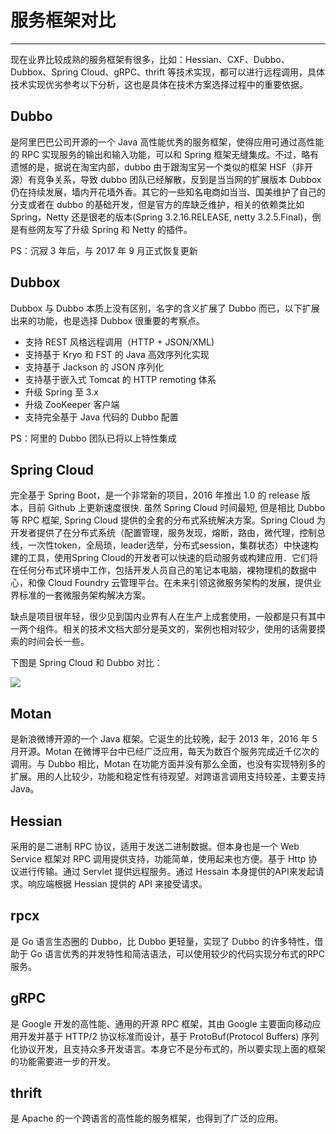 # 服务框架对比

---

现在业界比较成熟的服务框架有很多，比如：Hessian、CXF、Dubbo、Dubbox、Spring Cloud、gRPC、thrift 等技术实现，都可以进行远程调用，具体技术实现优劣参考以下分析，这也是具体在技术方案选择过程中的重要依据。

## Dubbo

是阿里巴巴公司开源的一个 Java 高性能优秀的服务框架，使得应用可通过高性能的 RPC 实现服务的输出和输入功能，可以和 Spring 框架无缝集成。不过，略有遗憾的是，据说在淘宝内部，dubbo 由于跟淘宝另一个类似的框架 HSF（非开源）有竞争关系，导致 dubbo 团队已经解散，反到是当当网的扩展版本 Dubbox 仍在持续发展，墙内开花墙外香。其它的一些知名电商如当当、国美维护了自己的分支或者在 dubbo 的基础开发，但是官方的库缺乏维护，相关的依赖类比如 Spring，Netty 还是很老的版本\(Spring 3.2.16.RELEASE, netty 3.2.5.Final\)，倒是有些网友写了升级 Spring 和 Netty 的插件。

PS：沉寂 3 年后，与 2017 年 9 月正式恢复更新

## Dubbox 

Dubbox 与 Dubbo 本质上没有区别，名字的含义扩展了 Dubbo 而已，以下扩展出来的功能，也是选择 Dubbox 很重要的考察点。

* 支持 REST 风格远程调用（HTTP + JSON/XML\)
* 支持基于 Kryo 和 FST 的 Java 高效序列化实现
* 支持基于 Jackson 的 JSON 序列化
* 支持基于嵌入式 Tomcat 的 HTTP remoting 体系
* 升级 Spring 至 3.x
* 升级 ZooKeeper 客户端
* 支持完全基于 Java 代码的 Dubbo 配置

PS：阿里的 Dubbo 团队已将以上特性集成

## Spring Cloud

完全基于 Spring Boot，是一个非常新的项目，2016 年推出 1.0 的 release 版本，目前 Github 上更新速度很快. 虽然 Spring Cloud 时间最短, 但是相比 Dubbo 等 RPC 框架, Spring Cloud 提供的全套的分布式系统解决方案。Spring Cloud 为开发者提供了在分布式系统（配置管理，服务发现，熔断，路由，微代理，控制总线，一次性token，全局琐，leader选举，分布式session，集群状态）中快速构建的工具，使用Spring Cloud的开发者可以快速的启动服务或构建应用．它们将在任何分布式环境中工作，包括开发人员自己的笔记本电脑，裸物理机的数据中心，和像 Cloud Foundry 云管理平台。在未来引领这微服务架构的发展，提供业界标准的一套微服务架构解决方案。

缺点是项目很年轻，很少见到国内业界有人在生产上成套使用，一般都是只有其中一两个组件。相关的技术文档大部分是英文的，案例也相对较少，使用的话需要摸索的时间会长一些。

下图是 Spring Cloud 和 Dubbo 对比：

![](/assets/2062729-0b7002ca291681de.png)

## Motan

是新浪微博开源的一个 Java 框架。它诞生的比较晚，起于 2013 年，2016 年 5 月开源。Motan 在微博平台中已经广泛应用，每天为数百个服务完成近千亿次的调用。与 Dubbo 相比，Motan 在功能方面并没有那么全面，也没有实现特别多的扩展。用的人比较少，功能和稳定性有待观望。对跨语言调用支持较差，主要支持 Java。

## Hessian

采用的是二进制 RPC 协议，适用于发送二进制数据。但本身也是一个 Web Service 框架对 RPC 调用提供支持，功能简单，使用起来也方便。基于 Http 协议进行传输。通过 Servlet 提供远程服务。通过 Hessain 本身提供的API来发起请求。响应端根据 Hessian 提供的 API 来接受请求。

## rpcx

是 Go 语言生态圈的 Dubbo，比 Dubbo 更轻量，实现了 Dubbo 的许多特性，借助于 Go 语言优秀的并发特性和简洁语法，可以使用较少的代码实现分布式的RPC服务。

## gRPC

是 Google 开发的高性能、通用的开源 RPC 框架，其由 Google 主要面向移动应用开发并基于 HTTP/2 协议标准而设计，基于 ProtoBuf\(Protocol Buffers\) 序列化协议开发，且支持众多开发语言。本身它不是分布式的，所以要实现上面的框架的功能需要进一步的开发。

## thrift

是 Apache 的一个跨语言的高性能的服务框架，也得到了广泛的应用。
